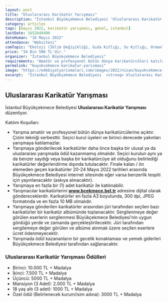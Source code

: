 ```yaml
---
layout: post
title: "Uluslararası Karikatür Yarışması"
description: "İstanbul Büyükçekmece Belediyesi 'Uluslararası Karikatür Yarışması' düzenliyor."
category: articles
tags: [mayıs 2022, karikatür yarışması, genel, istanbul]
lastDate: 1652648400
dateHuman: "16 Mayıs 2022"
attendance: "Websitesi"
comTopic: "Ekoloji (İklim Değişikliği, Gıda Kıtlığı, Su Kıtlığı, Ormanların yok olması, 5 Haziran Dünya Çevre Günü)"
price: "34 Bin 500 TL'dir."
organizer: "İstanbul Büyükçekmece Belediyesi"
requirements: "Amatör ve profesyonel bütün dünya karikatürcüleri katılabilir."
permalink: "buyukcekmece-karikatur-yarismasi"
image: "https://edebiyatyarismalari.com/images/2022/nisan/buyukcekmece-karikatur-yarismasi.jpg"
excerpt:  "İstanbul Büyükçekmece Belediyesi  <strong> Uluslararası Karikatür Yarışması </strong> düzenliyor."
---
```


## Uluslararası Karikatür Yarışması
İstanbul Büyükçekmece Belediyesi **Uluslararası Karikatür Yarışması** düzenliyor.

Katılım Koşulları:
- Yarışma amatör ve profesyonel bütün dünya karikatürcülerine açıktır. Çizim tekniği serbesttir. Seçici kurul üyeleri ve birinci derecede yakınları yarışmaya katılamazlar.
- Yarışmaya gönderilecek karikatürler daha önce başka bir ulusal ya da uluslararası yarışmada ödül kazanmamış olmalıdır. Seçici kurulun aynı ya da benzer saydığı veya başka bir karikatürcüye ait olduğunu belirlediği karikatürler değerlendirme dışında tutulacaktır. Finale kalan / ön elemeden geçen karikatürler 20-24 Mayıs 2022 tarihleri arasında Büyükçekmece Belediyesi internet sitesinde eğer varsa benzerlik tespiti için yayınlanacaktır (askıya alınacaktır).
- Yarışmaya en fazla bir (1) adet karikatür ile katılınabilir.
- Yarışmacılar karikatürlerini **www.bcekmece.bel.tr** adresine dijital olarak göndereceklerdir. Karikatürler en fazla A3 boyutunda, 300 dpi, JPEG formatında ve en fazla 10 MB olmalıdır.
- Yarışmaya gönderilen karikatürler arasından jüri tarafından seçilen bazı karikatürler bir karikatür albümünde toplanacaktır. Sergilenmeye değer görülen eserlerin sergilenmesi Büyükçekmece Belediyesi’nin uygun gördüğü yerde ve zamanda gerçekleştirilecektir. Jüri tarafından sergilemeye değer görülen ve albüme alınmak üzere seçilen eserlere ücret ödenmeyecektir.
- Yarışmada ödül kazananların bir gecelik konaklaması ve yemek giderleri Büyükçekmece Belediyesi tarafından sağlanacaktır.

### Uluslararası Karikatür Yarışması Ödülleri
- Birinci: 10.000 TL + Madalya
- İkinci: 7.500 TL + Madalya
- Üçüncü: 5000 TL + Madalya
- Mansiyon (3 Adet): 2.000 TL + Madalya
- 18 yaş altı (3 adet): 1000 TL + Madalya
- Özel ödül (Belirlenecek kurum/isim adına): 3000 TL + Madalya